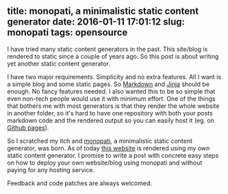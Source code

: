 title: monopati, a minimalistic static content generator
date: 2016-01-11 17:01:12
slug: monopati
tags: opensource
---

I have tried many static content generators in the past. This site/blog is rendered to static since a couple of years ago. So this post is about writing yet another static content generator.

I have two major requirements. Simplicity and no extra features. All I want is a simple blog and some static pages. So [Markdown](https://en.wikipedia.org/wiki/Markdown) and [Jinja](http://jinja.pocoo.org/) should be enough. No fancy features needed. I also wanted this to be so simple that even non-tech people would use it with minimum effort. One of the things that bothers me with most generators is that they render the whole website in another folder, so it's hard to have one repository with both your posts markdown code and the rendered output so you can easily host it (eg. on [Github pages](https://pages.github.com/)).

So I scratched my itch and [monopati](https://github.com/comzeradd/monopati), a minimalistic static content generator, was born. As of today [this website](https://github.com/comzeradd/comzeradd.github.io) is rendered using my own static content generator. I promise to write a post with concrete easy steps on how to deploy your own website/blog using monopati and without paying for any hosting service.

Feedback and code patches are always welcomed.
